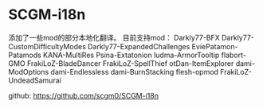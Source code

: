 # SCGM-i18n
添加了一些mod的部分本地化翻译。
目前支持mod：
Darkly77-BFX
Darkly77-CustomDifficultyModes
Darkly77-ExpandedChallenges
EviePatamon-Patamods
KANA-MultiRes
Psina-Extatonion
ludma-ArmorTooltip
flabort-GMO
FrakiLoZ-BladeDancer
FrakiLoZ-SpellThief
otDan-ItemExplorer
dami-ModOptions
dami-Endlessless
dami-BurnStacking
flesh-opmod
FrakiLoZ-UndeadSamurai

github: https://github.com/scgm0/SCGM-i18n
